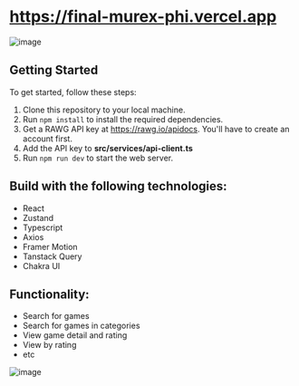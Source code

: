 # https://final-murex-phi.vercel.app

![image](https://github.com/AlbinXXX/final/assets/136234404/d0d8763d-304b-4622-bc3f-71ec60819c0b)

## Getting Started

To get started, follow these steps:

1. Clone this repository to your local machine.
2. Run `npm install` to install the required dependencies.
3. Get a RAWG API key at https://rawg.io/apidocs. You'll have to create an account first.
4. Add the API key to **src/services/api-client.ts**
5. Run `npm run dev` to start the web server.

## Build with the following technologies:
- React
- Zustand
- Typescript
- Axios
- Framer Motion
- Tanstack Query
- Chakra UI

## Functionality:
- Search for games
- Search for games in categories
- View game detail and rating
- View by rating
- etc

![image](https://github.com/AlbinXXX/final/assets/136234404/8a63aac4-0f31-4b85-93ba-329da43477e5)

